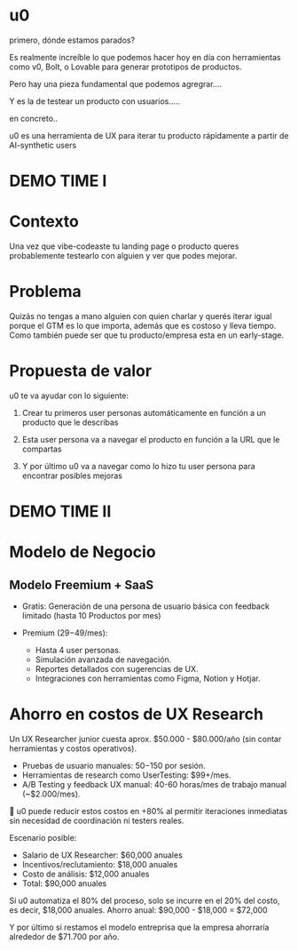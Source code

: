 # u0

primero, dónde estamos parados?

Es realmente increíble lo que podemos hacer hoy en día con herramientas como v0, Bolt, o Lovable para generar prototipos de productos.

Pero hay una pieza fundamental que podemos agregrar....

Y es la de testear un producto con usuarios.....


















en concreto..

u0 es una herramienta de UX para iterar tu producto rápidamente a partir de AI-synthetic users




















# DEMO TIME I















# Contexto

Una vez que vibe-codeaste tu landing page o producto queres probablemente testearlo con alguien y ver que podes mejorar.
















# Problema

Quizás no tengas a mano alguien con quien charlar y querés iterar igual porque el GTM es lo que importa, además que es costoso y lleva tiempo.
Como también puede ser que tu producto/empresa esta en un early-stage.






















# Propuesta de valor

u0 te va ayudar con lo siguiente:

1. Crear tu primeros user personas automáticamente en función a un producto que le describas





2. Esta user persona va a navegar el producto en función a la URL que le compartas





3. Y por último u0 va a navegar como lo hizo tu user persona para encontrar posibles mejoras






# DEMO TIME II





# Modelo de Negocio

## Modelo Freemium + SaaS
- Gratis:
  Generación de una persona de usuario básica con feedback limitado (hasta 10 Productos por mes)

- Premium ($29-$49/mes):

    * Hasta 4 user personas.
    * Simulación avanzada de navegación.
    * Reportes detallados con sugerencias de UX.
    * Integraciones con herramientas como Figma, Notion y Hotjar.


# Ahorro en costos de UX Research
Un UX Researcher junior cuesta aprox. $50.000 - $80.000/año (sin contar herramientas y costos operativos).

- Pruebas de usuario manuales: $50-$150 por sesión.
- Herramientas de research como UserTesting: $99+/mes.
- A/B Testing y feedback UX manual: 40-60 horas/mes de trabajo manual (~$2.000/mes).

🔹 u0 puede reducir estos costos en +80% al permitir iteraciones inmediatas sin necesidad de coordinación ni testers reales.

Escenario posible:

- Salario de UX Researcher: $60,000 anuales
- Incentivos/reclutamiento: $18,000 anuales
- Costo de análisis: $12,000 anuales
- Total: $90,000 anuales

Si u0 automatiza el 80% del proceso, solo se incurre en el 20% del costo, es decir, $18,000 anuales.
Ahorro anual: $90,000 - $18,000 = $72,000

Y por último si restamos el modelo entreprisa que la empresa ahorraría alrededor de $71.700 por año.
